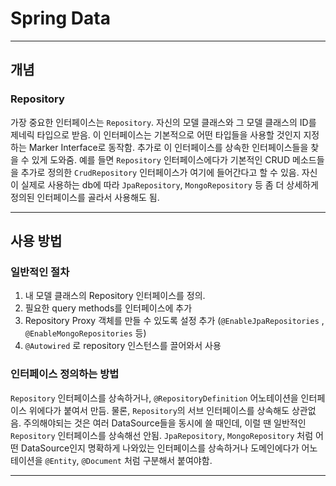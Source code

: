 # Spring Data

---

## 개념

### Repository

가장 중요한 인터페이스는 `Repository`.  자신의 모델 클래스와 그 모델 클래스의 ID를 제네릭 타입으로 받음. 이 인터페이스는 기본적으로 어떤 타입들을 사용할 것인지 지정하는 Marker Interface로 동작함. 추가로 이 인터페이스를 상속한 인터페이스들을 찾을 수 있게 도와줌. 예를 들면 `Repository` 인터페이스에다가 기본적인 CRUD 메소드들을 추가로 정의한 `CrudRepository` 인터페이스가 여기에 들어간다고 할 수 있음. 자신이 실제로 사용하는 db에 따라 `JpaRepository`, `MongoRepository` 등 좀 더 상세하게 정의된 인터페이스를 골라서 사용해도 됨.

---

## 사용 방법

### 일반적인 절차

1. 내 모델 클래스의 Repository 인터페이스를 정의.
2. 필요한 query methods를 인터페이스에 추가
3. Repository Proxy 객체를 만들 수 있도록 설정 추가 \(`@EnableJpaRepositories` , `@EnableMongoRepositories` 등\)
4. `@Autowired` 로 repository 인스턴스를 끌어와서 사용

### 인터페이스 정의하는 방법

`Repository` 인터페이스를 상속하거나, `@RepositoryDefinition` 어노테이션을 인터페이스 위에다가 붙여서 만듬. 물론, `Repository`의 서브 인터페이스를 상속해도 상관없음. 주의해야되는 것은 여러 DataSource들을 동시에 쓸 때인데, 이럴 땐 일반적인 `Repository` 인터페이스를 상속해선 안됨. `JpaRepository`, `MongoRepository` 처럼 어떤 DataSource인지 명확하게 나와있는 인터페이스를 상속하거나 도메인에다가 어노테이션을 `@Entity`, `@Document` 처럼 구분해서 붙여야함.

---




